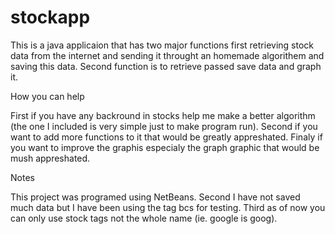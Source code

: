 stockapp
========
This is a java applicaion that has two major functions first retrieving stock data from the internet and sending it throught
an homemade algorithem and saving this data. Second function is to retrieve passed save data and graph it. 

How you can help

First if you have any backround in stocks help me make a better algorithm (the one I included is very simple just to make 
program run). Second if you want to add more functions to it that would be greatly appreshated. Finaly if you want to 
improve the graphis especialy the graph graphic that would be mush appreshated. 

Notes

This project was programed using NetBeans.
Second I have not saved much data but I have been using the tag bcs for testing.
Third as of now you can only use stock tags not the whole name (ie. google is goog).

